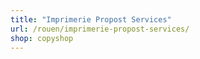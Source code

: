 ```yaml
---
title: "Imprimerie Propost Services"
url: /rouen/imprimerie-propost-services/
shop: copyshop
---
```

